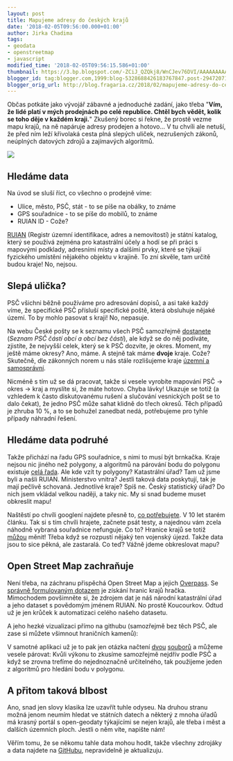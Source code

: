 ```yaml
---
layout: post
title: Mapujeme adresy do českých krajů
date: '2018-02-05T09:56:00.000+01:00'
author: Jirka Chadima
tags:
- geodata
- openstreetmap
- javascript
modified_time: '2018-02-05T09:56:15.586+01:00'
thumbnail: https://3.bp.blogspot.com/-ZCiJ_QZQkj8/WnCJev76DVI/AAAAAAAAAlg/GJfwYJFxe48ZyGlnJL1-23zULFYKJyYrgCLcBGAs/s72-c/Screenshot_2018-01-30_16-02-36.png
blogger_id: tag:blogger.com,1999:blog-5328688426183767847.post-2947207121541021275
blogger_orig_url: http://blog.fragaria.cz/2018/02/mapujeme-adresy-do-ceskych-kraju.html
---
```


Občas potkáte jako vývojář zábavné a jednoduché zadání, jako třeba
"**Vím, že lidé platí v mých prodejnách po celé republice. Chtěl bych
vědět, kolik se toho děje v každém kraji.**" Zkušený borec si řekne, že
prostě vezme mapu krajů, na ně napáruje adresy prodejen a hotovo... V tu
chvíli ale netuší, že před ním leží křivolaká cesta plná slepých uliček,
nezrušených zákonů, neúplných datových zdrojů a zajímavých
algoritmů.  
<span id="more"></span>  

[![](https://3.bp.blogspot.com/-ZCiJ_QZQkj8/WnCJev76DVI/AAAAAAAAAlg/GJfwYJFxe48ZyGlnJL1-23zULFYKJyYrgCLcBGAs/s640/Screenshot_2018-01-30_16-02-36.png)](https://3.bp.blogspot.com/-ZCiJ_QZQkj8/WnCJev76DVI/AAAAAAAAAlg/GJfwYJFxe48ZyGlnJL1-23zULFYKJyYrgCLcBGAs/s1600/Screenshot_2018-01-30_16-02-36.png)

  

## Hledáme data

  
Na úvod se sluší říct, co všechno o prodejně víme:

  - Ulice, město, PSČ, stát - to se píše na obálky, to známe
  - GPS souřadnice - to se píše do mobilů, to známe
  - RUIAN ID - Cože?

  
[RUIAN](https://vdp.cuzk.cz/) (Registr územní identifikace, adres a
nemovitostí) je státní katalog, který se používá zejména pro katastrální
účely a hodí se při práci s mapovými podklady, adresními místy a dalšími
prvky, které se týkají fyzického umístění nějakého objektu v krajině. To
zní skvěle, tam určitě budou kraje\! No, nejsou.  
  

## Slepá ulička?

  

PSČ všichni běžně používáme pro adresování dopisů, a asi také každý
víme, že specifické PSČ přísluší specifické poště, která obsluhuje
nějaké území. To by mohlo pasovat s kraji\! No, nepasuje.

  

Na webu České pošty se k seznamu všech PSČ samozřejmě
[dostanete](https://www.ceskaposta.cz/ke-stazeni/zakaznicke-vystupy)
(*Seznam PSČ částí obcí a obcí bez částí*), ale když se do něj podíváte,
zjistíte, že nejvyšší celek, který se k PSČ dozvíte, je okres. Moment,
my ještě máme okresy? Ano, máme. A stejně tak máme **dvoje** kraje.
Cože? Skutečně, dle zákonných norem u nás stále rozlišujeme kraje
[územní a
samosprávní](https://cs.wikipedia.org/wiki/Okresy_v_%C4%8Cesku).  
  
Nicméně s tím už se dá pracovat, takže si vesele vyrobíte mapování PSČ
-\> okres -\> kraj a myslíte si, že máte hotovo. Chyba lávky\! Ukazuje
se totiž (a vzhledem k často diskutovanému rušení a slučování vesnických
pošt se to dalo čekat), že jedno PSČ může sahat klidně do třech okresů.
Těch případů je zhruba 10 %, a to se bohužel zanedbat nedá, potřebujeme
pro tyhle případy náhradní řešení.  
  

## Hledáme data podruhé

  
Takže přichází na řadu GPS souřadnice, s nimi to musí být brnkačka.
Kraje nejsou nic jiného než polygony, a algoritmů na párování bodu do
polygonu existuje [celá
řada](http://erich.realtimerendering.com/ptinpoly/). Ale kde vzít ty
polygony? Katastrální úřad? Tam už jsme byli a našli RUIAN. Ministerstvo
vnitra? Jestli taková data poskytují, tak je mají pečlivě schovaná.
Jednotlivé kraje? Spíš ne. Český statistický úřad? Do nich jsem vkládal
velkou naději, a taky nic. My si snad budeme muset obkreslit mapu\!  
  
Naštěstí po chvíli googlení najdete přesně to, [co
potřebujete](https://navigovat.mobilmania.cz/clanky/navod-pro-gsak-jak-rozdelit-ceske-geokese-podle-kraju/sc-265-a-1313623/default.aspx).
V 10 let starém článku. Tak si s tím chvíli hrajete, začnete psát testy,
a najednou vám zcela náhodně vybraná souřadnice nefunguje. Co to?
Hranice krajů se totiž [můžou](https://www.czso.cz/csu/xb/uzemni_zmeny)
měnit\! Třeba když se rozpustí nějaký ten vojenský újezd. Takže data
jsou to sice pěkná, ale zastaralá. Co teď? Vážně jdeme obkreslovat
mapu?  
  

## Open Street Map zachraňuje

  
Není třeba, na záchranu přispěchá Open Street Map a jejich
[Overpass](https://overpass-turbo.eu/). Se [správně formulovaným
dotazem](https://overpass-turbo.eu/s/vAm) je získání hranic krajů
hračka. Mimochodem povšimněte si, že zdrojem dat je náš národní
katastrální úřad a jeho dataset s povědomým jménem RUIAN. No prostě
Koucourkov. Odtud už je jen krůček k automatizaci celého našeho
datasetu.  
  

A jeho hezké vizualizaci přímo na githubu (samozřejmě bez těch PSČ, ale
zase si můžete všimnout hraničních kamenů):  
  

V samotné aplikaci už je to pak jen otázka načtení
[dvou](https://github.com/JirkaChadima/cz-region-boundaries/blob/master/data/gps/all.txt)
[souborů](https://github.com/JirkaChadima/cz-region-boundaries/blob/master/data/zip/zip-region.csv)
a můžeme vesele párovat: Kvůli výkonu to zkusíme samozřejmě nejdřív
podle PSČ a když se zrovna trefíme do nejednoznačně určitelného, tak
použijeme jeden z algoritmů pro hledání bodu v polygonu.  
  

  

## A přitom taková blbost

  
Ano, snad jen slovy klasika lze uzavřít tuhle odyseu. Na druhou stranu
možná jenom neumím hledat ve státních datech a některý z mnoha úřadů má
krasný portál s open-geodaty týkajícími se nejen krajů, ale třeba i měst
a dalších územních ploch. Jestli o něm víte, napište nám\!  
  
Věřím tomu, že se někomu tahle data mohou hodit, takže všechny zdrojáky
a data najdete na
[GitHubu](https://github.com/JirkaChadima/cz-region-boundaries),
nepravidelně je aktualizuju.
